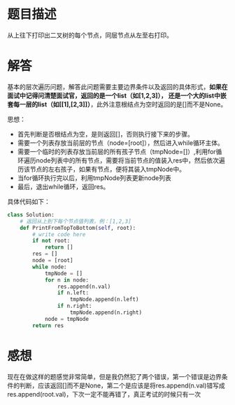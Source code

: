 # 题目描述

从上往下打印出二叉树的每个节点，同层节点从左至右打印。

# 解答

基本的层次遍历问题，解答此问题需要主要边界条件以及返回的具体形式，**如果在面试中记得问清楚面试官，返回的是一个list（如[1,2,3]），
还是一个大的list中嵌套每一层的list（如[[1],[2,3]]）**，此外注意根结点为空时返回的是[]而不是None。

思想：
* 首先判断是否根结点为空，是则返回[]，否则执行接下来的步骤。
* 需要一个列表存放当前层的节点（node=[root]），然后进入while循环主体。
* 需要一个临时的列表存放当前层的所有孩子节点（tmpNode=[]）,利用for循环遍历node列表中的所有节点，需要将当前节点的值装入res中，然后依次遍历该节点的左右孩子，如果有节点，便将其装入tmpNode中。
* 当for循环执行完以后，利用tmpNode列表更新node列表
* 最后，退出while循环，返回res。

具体代码如下：
```python
class Solution:
    # 返回从上到下每个节点值列表，例：[1,2,3]
    def PrintFromTopToBottom(self, root):
        # write code here
        if not root:
            return []
        res = []
        node = [root]
        while node:
            tmpNode = []
            for n in node:
                res.append(n.val)
                if n.left:
                    tmpNode.append(n.left)
                if n.right:
                    tmpNode.append(n.right)
            node = tmpNode
        return res
```

# 感想
现在在做这样的题感觉非常简单，但是我仍然犯了两个错误，第一个错误是边界条件的判断，应该返回[]而不是None，第二个是应该是将res.append(n.val)错写成res.append(root.val)，下次一定不能再错了，真正考试的时候只有一次
               
